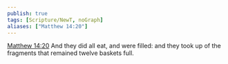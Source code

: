 ```yaml
---
publish: true
tags: [Scripture/NewT, noGraph]
aliases: ["Matthew 14:20"]
---
```

[Matthew 14:20](https://churchofjesuschrist.org/study/scriptures/nt/matt/14?lang=eng&id=p20#p20) And they did all eat, and were filled: and they took up of the fragments that remained twelve baskets full.
